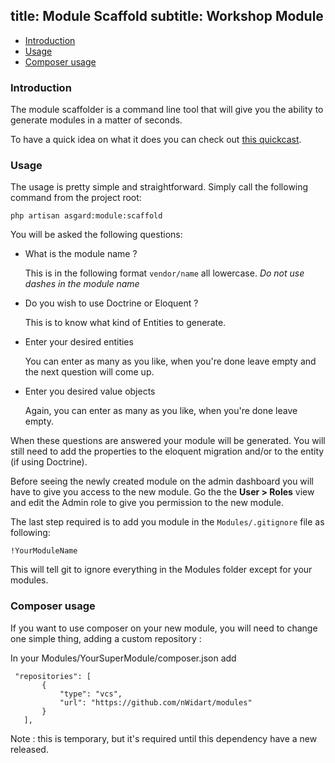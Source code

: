 title: Module Scaffold
subtitle: Workshop Module
-------

- [Introduction](#introduction)
- [Usage](#usage)
- [Composer usage](#composer)


### <a class="anchor" name="introduction" href="#introduction"></a> Introduction

The module scaffolder is a command line tool that will give you the ability to generate modules in a matter of seconds.

To have a quick idea on what it does you can check out [this quickcast](http://quick.as/loki7l0).

### <a class="anchor" name="usage" href="#usage"></a> Usage

The usage is pretty simple and straightforward. Simply call the following command from the project root:

``` .language-bash
php artisan asgard:module:scaffold
```

You will be asked the following questions:


- What is the module name ?
	
	This is in the following format `vendor/name` all lowercase. *Do not use dashes in the module name*
- Do you wish to use Doctrine or Eloquent ?

	This is to know what kind of Entities to generate.

- Enter your desired entities

	You can enter as many as you like, when you're done leave empty and the next question will come up.
	
- Enter you desired value objects
	
	Again, you can enter as many as you like, when you're done leave empty.
	

When these questions are answered your module will be generated. You will still need to add the properties to the eloquent migration and/or to the entity (if using Doctrine).

Before seeing the newly created module on the admin dashboard you will have to give you access to the new module. Go the the **User > Roles** view and edit the Admin role to give you permission to the new module.

The last step required is to add you module in the `Modules/.gitignore` file as following:


``` .language-php
!YourModuleName
```

This will tell git to ignore everything in the Modules folder except for your modules.

### <a class="anchor" name="composer" href="#composer"></a> Composer usage
If you want to use composer on your new module, you will need to change one simple thing, adding a custom repository :

In your Modules/YourSuperModule/composer.json add
``` .language-json
 "repositories": [
       {
           "type": "vcs",
           "url": "https://github.com/nWidart/modules"
       }
   ], 
```

Note : this is temporary, but it's required until this dependency have a new released.
